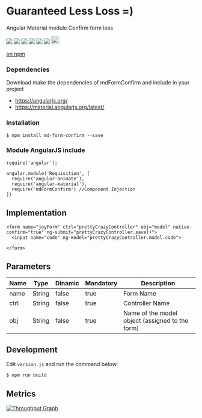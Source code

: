 # Guaranteed Less Loss =)
Angular Material module Confirm form loss

<p>
  <a href="https://gitter.im/miamarti/mdFormConfirm?utm_source=badge&utm_medium=badge&utm_campaign=pr-badge" target="_blank"><img src="https://badges.gitter.im/Join%20Chat.svg"></a>
  <a href="https://gitlab.com/miamarti/mdFormConfirm" target="_blank"><img src="https://img.shields.io/badge/gitlab-mdFormConfirm-yellow.svg"></a>
  <img src="https://img.shields.io/badge/mdFormConfirm-release-green.svg">
  <img src="https://img.shields.io/badge/version-1.1.0-blue.svg">
  <img src="https://img.shields.io/github/license/mashape/apistatus.svg">
  <a href="https://github.com/miamarti/mdFormConfirm/tarball/master"><img src="https://img.shields.io/github/downloads/atom/atom/latest/total.svg"></a>
  <a href="http://waffle.io/miamarti/mdFormConfirm"><img alt='Stories in Ready' src='https://badge.waffle.io/miamarti/mdFormConfirm.svg?label=ready&title=Ready' height="21" /></a>
</p>

[on npm](https://www.npmjs.com/package/md-form-confirm)

### Dependencies
Download make the dependencies of mdFormConfirm and include in your project
* https://angularjs.org/
* https://material.angularjs.org/latest/

### Installation
```
$ npm install md-form-confirm --save
```

### Module AngularJS include
```
require('angular');

angular.module('Requisition', [
  require('angular-animate'),
  require('angular-material'),
  require('mdFormConfirm') //Component Injection
])
```

## Implementation
```
<form name="joyForm" ctrl="prettyCrazyController" obj="model" native-confirm="true" ng-submit="prettyCrazyController.save()">
  <input name="code" ng-model="prettyCrazyController.model.code">
  ...
</form>
```

## Parameters

| Name  | Type   | Dinamic | Mandatory | Description                                           |
| ------| ------ | ------- | --------- | ----------------------------------------------------- |
| name  | String | false   | true      | Form Name                                             |
| ctrl  | String | false   | true      | Controller Name                                       |
| obj   | String | false   | true      | Name of the model object (assigned to the form)       |



## Development
Edit `version.js` and run the command below:

```
$ npm run build
```

## Metrics

[![Throughput Graph](https://graphs.waffle.io/miamarti/mdFormConfirm/throughput.svg)](https://waffle.io/miamarti/mdFormConfirm/metrics/throughput)
